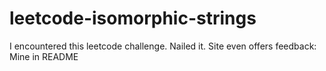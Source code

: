 # leetcode-isomorphic-strings
I encountered this leetcode challenge. Nailed it. Site even offers feedback: Mine in README
